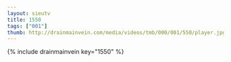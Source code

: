 ```yaml
--- 
layout: sieutv
title: 1550
tags: ["001"]
thumb: http://drainmainvein.com/media/videos/tmb/000/001/550/player.jpg
---
```

{% include drainmainvein key="1550" %} 
